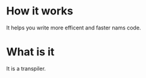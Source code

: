 # How it works
It helps you write more efficent and faster nams code.

# What is it
It is a transpiler. 
